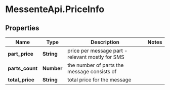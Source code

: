 # MessenteApi.PriceInfo

## Properties

Name | Type | Description | Notes
------------ | ------------- | ------------- | -------------
**part_price** | **String** | price per message part - relevant mostly for SMS | 
**parts_count** | **Number** | the number of parts the message consists of | 
**total_price** | **String** | total price for the message | 


